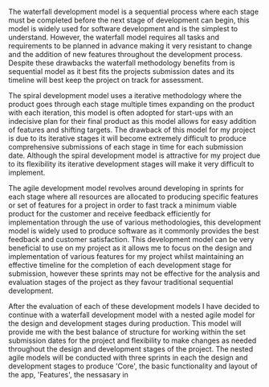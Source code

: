 The waterfall development model is a sequential process where each stage must be completed before the next stage of development can begin, this model is widely used for software development and is the simplest to understand. However, the waterfall model requires all tasks and requirements to be planned in advance making it very resistant to change and the addition of new features throughout the development process. Despite these drawbacks the waterfall methodology benefits from is sequential model as it best fits the projects submission dates and its timeline will best keep the project on track for assessment.

The spiral development model uses a iterative methodology where the product goes through each stage multiple times expanding on the product with each iteration, this model is often adopted for start-ups with an indecisive plan for their final product as this model allows for easy addition of features and shifting targets. The drawback of this model for my project is due to its iterative stages it will become extremely difficult to produce comprehensive submissions of each stage in time for each submission date. Although the spiral development model is attractive for my project due to its flexibility its iterative development stages will make it very difficult to implement.

The agile development model revolves around developing in sprints for each stage where all resources are allocated to producing specific features or set of features for a project in order to fast track a minimum viable product for the customer and receive feedback efficiently for implementation through the use of various methodologies, this development model is widely used to produce software as it commonly provides the best feedback and customer satisfaction. This development model can be very beneficial to use on my project as it allows me to focus on the design and implementation of various features for my project whilst maintaining an effective timeline for the completion of each development stage for submission, however these sprints may not be effective for the analysis and evaluation stages of the project as they favour traditional sequential development.

After the evaluation of each of these development models I have decided to continue with a waterfall development model with a nested agile model for the design and development stages during production. This model will provide me with the best balance of structure for working within the set submission dates for the project and flexibility to make changes as needed throughout the design and development stages of the project. The nested agile models will be conducted with three sprints in each the design and development stages to produce 'Core', the basic functionality and layout of the app, 'Features', the nessasary in